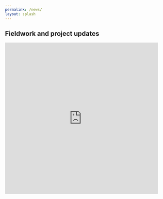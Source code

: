 ```yaml
---
permalink: /news/
layout: splash
---
```


## Fieldwork and project updates

<iframe src="https://storymaps.arcgis.com/stories/bfb52c2c328542c581a0ed62c99b0d8d?cover=false" width="100%" height="500px" frameborder="0" allowfullscreen allow="geolocation"></iframe> 
